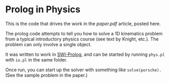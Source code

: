 # Prolog in Physics

This is the code that drives the work in the *paper.pdf* article, posted here.

The prolog code attempts to tell you how to solve a 1D
kinematics problem from a typical introductory physics
course (see text by Knight, etc.).  The problem can only
involve a single object.

It was written to work in [SWI-Prolog](http://www.swi-prolog.org), and can be started
by running `phys.pl` with `io.pl` in the same folder.

Once run, you can start up the solver with something like `solve(porsche).`  (See the sample problem in the paper.)
